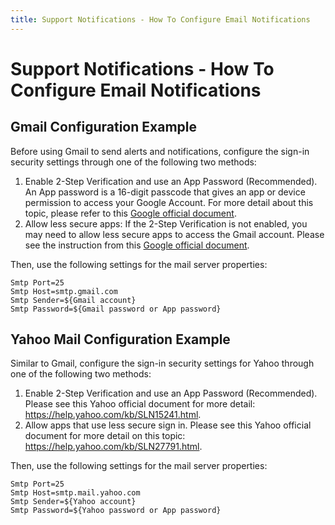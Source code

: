 ```yaml
---
title: Support Notifications - How To Configure Email Notifications
---
```


# Support Notifications - How To Configure Email Notifications

## Gmail Configuration Example

Before using Gmail to send alerts and notifications, configure the
sign-in security settings through one of the following two methods:

1.  Enable 2-Step Verification and use an App Password (Recommended). An
    App password is a 16-digit passcode that gives an app or device
    permission to access your Google Account. For more detail about this
    topic, please refer to this
    [Google official document](https://support.google.com/accounts/answer/185833?hl=en).
2.  Allow less secure apps: If the 2-Step Verification is not enabled,
    you may need to allow less secure apps to access the Gmail account.
    Please see the instruction from this
    [Google official document](https://support.google.com/accounts/answer/6010255?hl=en).


Then, use the following settings for the mail server properties:

    Smtp Port=25
    Smtp Host=smtp.gmail.com
    Smtp Sender=${Gmail account}
    Smtp Password=${Gmail password or App password}

## Yahoo Mail Configuration Example

Similar to Gmail, configure the sign-in security settings for Yahoo
through one of the following two methods:

1.  Enable 2-Step Verification and use an App Password (Recommended).
    Please see this Yahoo official document for more detail:
    <https://help.yahoo.com/kb/SLN15241.html>.
2.  Allow apps that use less secure sign in. Please see this Yahoo
    official document for more detail on this topic:
    <https://help.yahoo.com/kb/SLN27791.html>.

Then, use the following settings for the mail server properties:

    Smtp Port=25
    Smtp Host=smtp.mail.yahoo.com
    Smtp Sender=${Yahoo account}
    Smtp Password=${Yahoo password or App password}